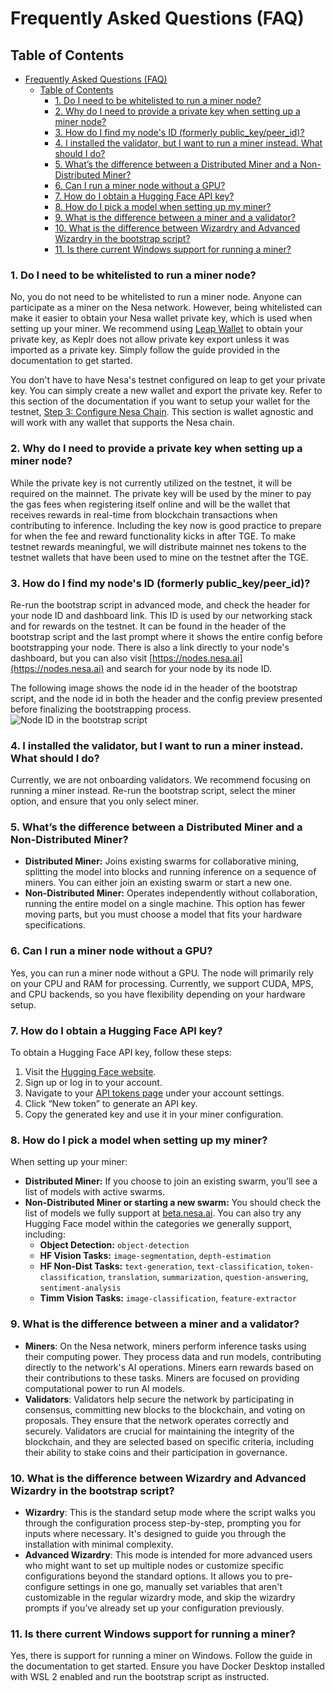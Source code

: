 # Frequently Asked Questions (FAQ)

## Table of Contents
- [Frequently Asked Questions (FAQ)](#frequently-asked-questions-faq)
  - [Table of Contents](#table-of-contents)
    - [1. Do I need to be whitelisted to run a miner node?](#1-do-i-need-to-be-whitelisted-to-run-a-miner-node)
    - [2. Why do I need to provide a private key when setting up a miner node?](#2-why-do-i-need-to-provide-a-private-key-when-setting-up-a-miner-node)
    - [3. How do I find my node's ID (formerly public\_key/peer\_id)?](#3-how-do-i-find-my-nodes-id-formerly-public_keypeer_id)
    - [4. I installed the validator, but I want to run a miner instead. What should I do?](#4-i-installed-the-validator-but-i-want-to-run-a-miner-instead-what-should-i-do)
    - [5. What’s the difference between a Distributed Miner and a Non-Distributed Miner?](#5-whats-the-difference-between-a-distributed-miner-and-a-non-distributed-miner)
    - [6. Can I run a miner node without a GPU?](#6-can-i-run-a-miner-node-without-a-gpu)
    - [7. How do I obtain a Hugging Face API key?](#7-how-do-i-obtain-a-hugging-face-api-key)
    - [8. How do I pick a model when setting up my miner?](#8-how-do-i-pick-a-model-when-setting-up-my-miner)
    - [9. What is the difference between a miner and a validator?](#9-what-is-the-difference-between-a-miner-and-a-validator)
    - [10. What is the difference between Wizardry and Advanced Wizardry in the bootstrap script?](#10-what-is-the-difference-between-wizardry-and-advanced-wizardry-in-the-bootstrap-script)
    - [11. Is there current Windows support for running a miner?](#11-is-there-current-windows-support-for-running-a-miner)

### 1. Do I need to be whitelisted to run a miner node?
No, you do not need to be whitelisted to run a miner node. Anyone can participate as a miner on the Nesa network. However, being whitelisted can make it easier to obtain your Nesa wallet private key, which is used when setting up your miner. We recommend using [Leap Wallet](https://www.leapwallet.io/) to obtain your private key, as Keplr does not allow private key export unless it was imported as a private key. Simply follow the guide provided in the documentation to get started.

You don't have to have Nesa's testnet configured on leap to get your private key. You can simply create a new wallet and export the private key. Refer to this section of the documentation if you want to setup your wallet for the testnet, [Step 3: Configure Nesa Chain](https://docs.nesa.ai/nesa/using-nesa/getting-started/wallet-setup#step-3-configure-nesa-chain). This section is wallet agnostic and will work with any wallet that supports the Nesa chain.

### 2. Why do I need to provide a private key when setting up a miner node?
While the private key is not currently utilized on the testnet, it will be required on the mainnet. The private key will be used by the miner to pay the gas fees when registering itself online and will be the wallet that receives rewards in real-time from blockchain transactions when contributing to inference. Including the key now is good practice to prepare for when the fee and reward functionality kicks in after TGE. To make testnet rewards meaningful, we will distribute mainnet nes tokens to the testnet wallets that have been used to mine on the testnet after the TGE.

### 3. How do I find my node's ID (formerly public_key/peer_id)?
Re-run the bootstrap script in advanced mode, and check the header for your node ID and dashboard link. This ID is used by our networking stack and for rewards on the testnet. It can be found in the header of the bootstrap script and the last prompt where it shows the entire config before bootstrapping your node. There is also a link directly to your node's dashboard, but you can also visit [https://nodes.nesa.ai](https://nodes.nesa.ai) and search for your node by its node ID.

The following image shows the node id in the header of the bootstrap script, and the node id in both the header and the config preview presented before finalizing the bootstrapping process. ![Node ID in the bootstrap script](https://raw.githubusercontent.com/nesaorg/bootstrap/master/images/node_id.png)

### 4. I installed the validator, but I want to run a miner instead. What should I do?
Currently, we are not onboarding validators. We recommend focusing on running a miner instead. Re-run the bootstrap script, select the miner option, and ensure that you only select miner.

### 5. What’s the difference between a Distributed Miner and a Non-Distributed Miner?
- **Distributed Miner:** Joins existing swarms for collaborative mining, splitting the model into blocks and running inference on a sequence of miners. You can either join an existing swarm or start a new one.
- **Non-Distributed Miner:** Operates independently without collaboration, running the entire model on a single machine. This option has fewer moving parts, but you must choose a model that fits your hardware specifications.

### 6. Can I run a miner node without a GPU?
Yes, you can run a miner node without a GPU. The node will primarily rely on your CPU and RAM for processing. Currently, we support CUDA, MPS, and CPU backends, so you have flexibility depending on your hardware setup.

### 7. How do I obtain a Hugging Face API key?
To obtain a Hugging Face API key, follow these steps:
1. Visit the [Hugging Face website](https://huggingface.co/).
2. Sign up or log in to your account.
3. Navigate to your [API tokens page](https://huggingface.co/settings/tokens) under your account settings.
4. Click “New token” to generate an API key.
5. Copy the generated key and use it in your miner configuration.

### 8. How do I pick a model when setting up my miner?
When setting up your miner:
- **Distributed Miner:** If you choose to join an existing swarm, you’ll see a list of models with active swarms. 
- **Non-Distributed Miner or starting a new swarm:** You should check the list of models we fully support at [beta.nesa.ai](https://beta.nesa.ai). You can also try any Hugging Face model within the categories we generally support, including:
   - **Object Detection:** `object-detection`
   - **HF Vision Tasks:** `image-segmentation`, `depth-estimation`
   - **HF Non-Dist Tasks:** `text-generation`, `text-classification`, `token-classification`, `translation`, `summarization`, `question-answering`, `sentiment-analysis`
   - **Timm Vision Tasks:** `image-classification`, `feature-extractor`

### 9. What is the difference between a miner and a validator?
- **Miners**: On the Nesa network, miners perform inference tasks using their computing power. They process data and run models, contributing directly to the network's AI operations. Miners earn rewards based on their contributions to these tasks. Miners are focused on providing computational power to run AI models.
- **Validators**: Validators help secure the network by participating in consensus, committing new blocks to the blockchain, and voting on proposals. They ensure that the network operates correctly and securely. Validators are crucial for maintaining the integrity of the blockchain, and they are selected based on specific criteria, including their ability to stake coins and their participation in governance.

### 10. What is the difference between Wizardry and Advanced Wizardry in the bootstrap script?
- **Wizardry**: This is the standard setup mode where the script walks you through the configuration process step-by-step, prompting you for inputs where necessary. It's designed to guide you through the installation with minimal complexity.
- **Advanced Wizardry**: This mode is intended for more advanced users who might want to set up multiple nodes or customize specific configurations beyond the standard options. It allows you to pre-configure settings in one go, manually set variables that aren't customizable in the regular wizardry mode, and skip the wizardry prompts if you’ve already set up your configuration previously.

### 11. Is there current Windows support for running a miner?
Yes, there is support for running a miner on Windows. Follow the guide in the documentation to get started. Ensure you have Docker Desktop installed with WSL 2 enabled and run the bootstrap script as instructed.
